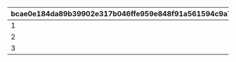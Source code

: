 |bcae0e184da89b39902e317b046ffe959e848f91a561594c9a7588bfe00b4577|ba9c8872ca8e1b85eb0d890b3d5c39acbefadec2906243a988500931d591e98c|888dcd8636de2ebc8239fad76a80445281fa24c22153fa66becdede477e1d424|
| --- | --- | --- |
|1|120|105|
|2|120|105|
|3|120|105|